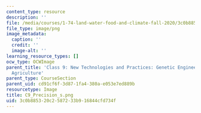 ```yaml
---
content_type: resource
description: ''
file: /media/courses/1-74-land-water-food-and-climate-fall-2020/3c0b885320c2587233b916844cfd734f_C9_Precision_s.png
file_type: image/png
image_metadata:
  caption: ''
  credit: ''
  image-alt: ''
learning_resource_types: []
ocw_type: OCWImage
parent_title: 'Class 9: New Technologies and Practices: Genetic Engineering, Precision
  Agriculture'
parent_type: CourseSection
parent_uid: cd91cf6f-3d87-1fa4-380a-e053e7ed889b
resourcetype: Image
title: C9_Precision_s.png
uid: 3c0b8853-20c2-5872-33b9-16844cfd734f
---
```

